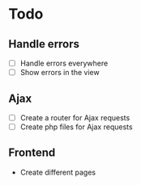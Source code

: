 # Todo

## Handle errors

- [ ] Handle errors everywhere
- [ ] Show errors in the view

## Ajax

- [ ] Create a router for Ajax requests
- [ ] Create php files for Ajax requests

## Frontend

- Create different pages